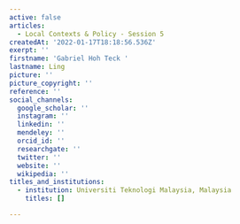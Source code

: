 ```yaml
---
active: false
articles:
  - Local Contexts & Policy - Session 5
createdAt: '2022-01-17T18:18:56.536Z'
exerpt: ''
firstname: 'Gabriel Hoh Teck '
lastname: Ling
picture: ''
picture_copyright: ''
reference: ''
social_channels:
  google_scholar: ''
  instagram: ''
  linkedin: ''
  mendeley: ''
  orcid_id: ''
  researchgate: ''
  twitter: ''
  website: ''
  wikipedia: ''
titles_and_institutions:
  - institution: Universiti Teknologi Malaysia, Malaysia
    titles: []

---
```

